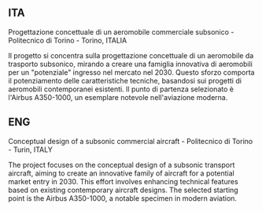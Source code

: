 ## ITA
Progettazione concettuale di un aeromobile commerciale subsonico - Politecnico di Torino - Torino, ITALIA

Il progetto si concentra sulla progettazione concettuale di un aeromobile da trasporto subsonico, mirando a creare una famiglia innovativa di aeromobili per un "potenziale" ingresso nel mercato nel 2030. Questo sforzo comporta il potenziamento delle caratteristiche tecniche, basandosi sui progetti di aeromobili contemporanei esistenti. Il punto di partenza selezionato è l'Airbus A350-1000, un esemplare notevole nell'aviazione moderna.

## ENG
Conceptual design of a subsonic commercial aircraft - Politecnico di Torino - Turin, ITALY

The project focuses on the conceptual design of a subsonic transport aircraft, aiming to create an innovative family of aircraft for a potential market entry in 2030. This effort involves enhancing technical features based on existing contemporary aircraft designs. The selected starting point is the Airbus A350-1000, a notable specimen in modern aviation.
